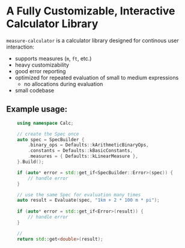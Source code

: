 # A Fully Customizable, Interactive Calculator Library

`measure-calculator` is a calculator library designed for continous user interaction:
 - supports measures (`m`, `ft`, etc.)
 - heavy customizability
 - good error reporting
 - optimized for repeated evaluation of small to medium expressions
     - no allocations during evaluation
 - small codebase

## Example usage:

```cpp
    using namespace Calc;

    // create the Spec once
    auto spec = SpecBuilder {
        .binary_ops = Defaults::kArithmeticBinaryOps,
        .constants = Defaults::kBasicConstants,
        .measures = { Defaults::kLinearMeasure },
    }.Build();

    if (auto* error = std::get_if<SpecBuilder::Error>(spec)) {
        // handle error
    }

    // use the same Spec for evaluation many times
    auto result = Evaluate(spec, "1km + 2 * 100 m * pi");
    
    if (auto* error = std::get_if<Error>(result)) {
        // handle error
    }

    //
    return std::get<double>(result);
```
